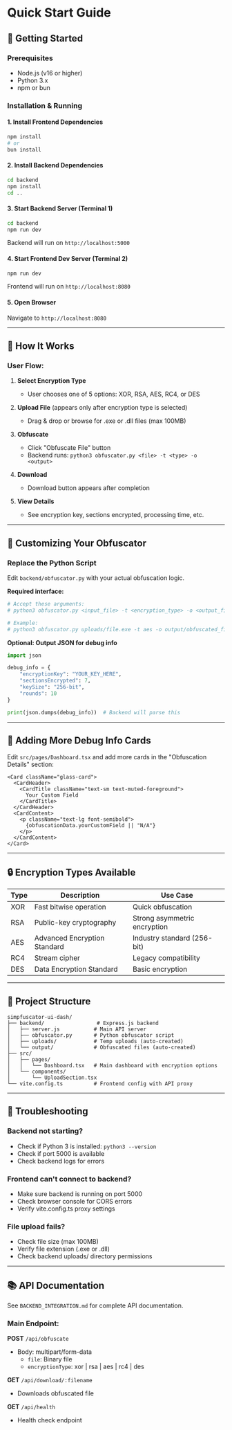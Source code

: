 # Quick Start Guide

## 🚀 Getting Started

### Prerequisites
- Node.js (v16 or higher)
- Python 3.x
- npm or bun

### Installation & Running

#### 1. Install Frontend Dependencies
```bash
npm install
# or
bun install
```

#### 2. Install Backend Dependencies
```bash
cd backend
npm install
cd ..
```

#### 3. Start Backend Server (Terminal 1)
```bash
cd backend
npm run dev
```
Backend will run on `http://localhost:5000`

#### 4. Start Frontend Dev Server (Terminal 2)
```bash
npm run dev
```
Frontend will run on `http://localhost:8080`

#### 5. Open Browser
Navigate to `http://localhost:8080`

---

## 🔧 How It Works

### User Flow:
1. **Select Encryption Type**
   - User chooses one of 5 options: XOR, RSA, AES, RC4, or DES
   
2. **Upload File** (appears only after encryption type is selected)
   - Drag & drop or browse for .exe or .dll files (max 100MB)
   
3. **Obfuscate**
   - Click "Obfuscate File" button
   - Backend runs: `python3 obfuscator.py <file> -t <type> -o <output>`
   
4. **Download**
   - Download button appears after completion
   
5. **View Details**
   - See encryption key, sections encrypted, processing time, etc.

---

## 📝 Customizing Your Obfuscator

### Replace the Python Script

Edit `backend/obfuscator.py` with your actual obfuscation logic.

**Required interface:**
```python
# Accept these arguments:
# python3 obfuscator.py <input_file> -t <encryption_type> -o <output_file>

# Example:
# python3 obfuscator.py uploads/file.exe -t aes -o output/obfuscated_file.exe
```

**Optional: Output JSON for debug info**
```python
import json

debug_info = {
    "encryptionKey": "YOUR_KEY_HERE",
    "sectionsEncrypted": 7,
    "keySize": "256-bit",
    "rounds": 10
}

print(json.dumps(debug_info))  # Backend will parse this
```

---

## 🎨 Adding More Debug Info Cards

Edit `src/pages/Dashboard.tsx` and add more cards in the "Obfuscation Details" section:

```tsx
<Card className="glass-card">
  <CardHeader>
    <CardTitle className="text-sm text-muted-foreground">
      Your Custom Field
    </CardTitle>
  </CardHeader>
  <CardContent>
    <p className="text-lg font-semibold">
      {obfuscationData.yourCustomField || "N/A"}
    </p>
  </CardContent>
</Card>
```

---

## 🔒 Encryption Types Available

| Type | Description | Use Case |
|------|-------------|----------|
| XOR  | Fast bitwise operation | Quick obfuscation |
| RSA  | Public-key cryptography | Strong asymmetric encryption |
| AES  | Advanced Encryption Standard | Industry standard (256-bit) |
| RC4  | Stream cipher | Legacy compatibility |
| DES  | Data Encryption Standard | Basic encryption |

---

## 📁 Project Structure

```
simpfuscator-ui-dash/
├── backend/                 # Express.js backend
│   ├── server.js           # Main API server
│   ├── obfuscator.py       # Python obfuscator script
│   ├── uploads/            # Temp uploads (auto-created)
│   └── output/             # Obfuscated files (auto-created)
├── src/
│   ├── pages/
│   │   └── Dashboard.tsx   # Main dashboard with encryption options
│   └── components/
│       └── UploadSection.tsx
└── vite.config.ts          # Frontend config with API proxy
```

---

## 🐛 Troubleshooting

### Backend not starting?
- Check if Python 3 is installed: `python3 --version`
- Check if port 5000 is available
- Check backend logs for errors

### Frontend can't connect to backend?
- Make sure backend is running on port 5000
- Check browser console for CORS errors
- Verify vite.config.ts proxy settings

### File upload fails?
- Check file size (max 100MB)
- Verify file extension (.exe or .dll)
- Check backend uploads/ directory permissions

---

## 📚 API Documentation

See `BACKEND_INTEGRATION.md` for complete API documentation.

### Main Endpoint:
**POST** `/api/obfuscate`
- Body: multipart/form-data
  - `file`: Binary file
  - `encryptionType`: xor | rsa | aes | rc4 | des

**GET** `/api/download/:filename`
- Downloads obfuscated file

**GET** `/api/health`
- Health check endpoint
